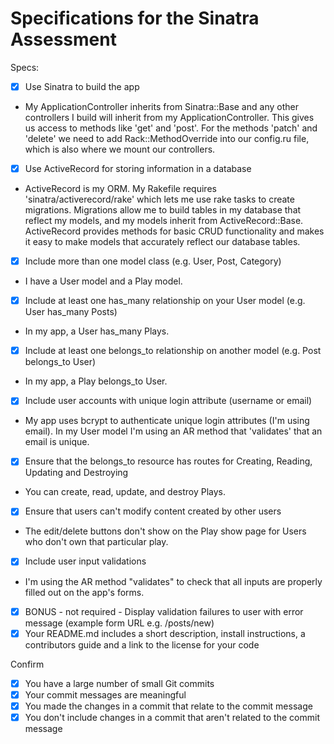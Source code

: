 # Specifications for the Sinatra Assessment

Specs:
- [x] Use Sinatra to build the app
- My ApplicationController inherits from Sinatra::Base and any other controllers I build will inherit from my ApplicationController. This gives us access to methods like 'get' and 'post'. For the methods 'patch' and 'delete' we need to add Rack::MethodOverride into our config.ru file, which is also where we mount our controllers.

- [x] Use ActiveRecord for storing information in a database
- ActiveRecord is my ORM. My Rakefile requires 'sinatra/activerecord/rake' which lets me use rake tasks to create migrations. Migrations allow me to build tables in my database that reflect my models, and my models inherit from ActiveRecord::Base. ActiveRecord provides methods for basic CRUD functionality and makes it easy to make models that accurately reflect our database tables.

- [x] Include more than one model class (e.g. User, Post, Category)
- I have a User model and a Play model.

- [x] Include at least one has_many relationship on your User model (e.g. User has_many Posts)
- In my app, a User has_many Plays.

- [x] Include at least one belongs_to relationship on another model (e.g. Post belongs_to User)
- In my app, a Play belongs_to User.

- [x] Include user accounts with unique login attribute (username or email)
- My app uses bcrypt to authenticate unique login attributes (I'm using email). In my User model I'm using an AR method that 'validates' that an email is unique.

- [x] Ensure that the belongs_to resource has routes for Creating, Reading, Updating and Destroying
- You can create, read, update, and destroy Plays.

- [x] Ensure that users can't modify content created by other users
- The edit/delete buttons don't show on the Play show page for Users who don't own that particular play.

- [x] Include user input validations
- I'm using the AR method "validates" to check that all inputs are properly filled out on the app's forms.

- [x] BONUS - not required - Display validation failures to user with error message (example form URL e.g. /posts/new)
- [x] Your README.md includes a short description, install instructions, a contributors guide and a link to the license for your code

Confirm
- [x] You have a large number of small Git commits
- [x] Your commit messages are meaningful
- [x] You made the changes in a commit that relate to the commit message
- [x] You don't include changes in a commit that aren't related to the commit message